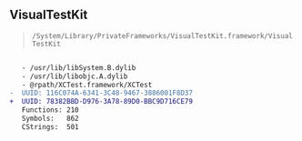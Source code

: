 ## VisualTestKit

> `/System/Library/PrivateFrameworks/VisualTestKit.framework/VisualTestKit`

```diff

   - /usr/lib/libSystem.B.dylib
   - /usr/lib/libobjc.A.dylib
   - @rpath/XCTest.framework/XCTest
-  UUID: 116C074A-6341-3C48-9467-3886001F8D37
+  UUID: 78382BBD-D976-3A78-89D0-BBC9D716CE79
   Functions: 210
   Symbols:   862
   CStrings:  501

```
